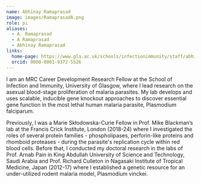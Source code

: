 ```yaml
---
name: Abhinay Ramaprasad
image: images/RamaprasadA.png
role: pi
aliases:
  - A. Ramaprasad
  - A Ramaprasad
  - Abhinay Ramaprasad
links:
  home-page: https://www.gla.ac.uk/schools/infectionimmunity/staff/abhinayramaprasad/
  orcid: 0000-0001-9372-5526
---
```


I am an MRC Career Development Research Fellow at the School of Infection and Immunity, University of Glasgow, where I lead research on the asexual blood-stage proliferation of malaria parasites. My lab develops and uses scalable, inducible gene knockout approaches to discover essential gene function in the most lethal human malaria parasite, Plasmodium falciparum.

Previously, I was a Marie Skłodowska-Curie Fellow in Prof. Mike Blackman’s lab at the Francis Crick Institute, London (2018-24) where I investigated the roles of several protein families - phospholipases, perforin-like proteins and rhomboid proteases - during the parasite's replication cycle within red blood cells. Before that, I conducted my doctoral research in the labs of Prof. Arnab Pain in King Abdullah University of Science and Technology, Saudi Arabia and Prof. Richard Culleton in Nagasaki Institute of Tropical Medicine, Japan (2012-17) where I established a genetic resource for an under-utilized rodent malaria model, Plasmodium vinckei.


